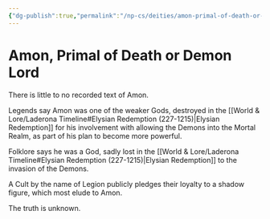 ```yaml
---
{"dg-publish":true,"permalink":"/np-cs/deities/amon-primal-of-death-or-demon-lord/","tags":["NPC","Unknown"]}
---
```


# Amon, Primal of Death or Demon Lord

There is little to no recorded text of Amon.

Legends say Amon was one of the weaker Gods, destroyed in the [[World & Lore/Laderona Timeline#Elysian Redemption (227-1215)\|Elysian Redemption]]  for his involvement with allowing the Demons into the Mortal Realm, as part of his plan to become more powerful.

Folklore says he was a God, sadly lost in the [[World & Lore/Laderona Timeline#Elysian Redemption (227-1215)\|Elysian Redemption]] to the invasion of the Demons.

A Cult by the name of Legion publicly pledges their loyalty to a shadow figure, which most elude to Amon.

The truth is unknown.